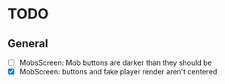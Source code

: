 # TODO

## General

- [ ] MobsScreen: Mob buttons are darker than they should be
- [x] MobScreen: buttons and fake player render aren't centered

